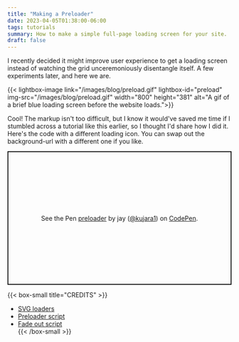 ```yaml
---
title: "Making a Preloader"
date: 2023-04-05T01:38:00-06:00
tags: tutorials
summary: How to make a simple full-page loading screen for your site.
draft: false
---
```


I recently decided it might improve user experience to get a loading screen instead of watching the grid unceremoniously disentangle itself. A few experiments later, and here we are.

{{< lightbox-image link="/images/blog/preload.gif" lightbox-id="preload" img-src="/images/blog/preload.gif" width="800" height="381" alt="A gif of a brief blue loading screen before the website loads.">}}  

Cool! The markup isn't too difficult, but I know it would've saved me time if I stumbled across a tutorial like this earlier, so I thought I'd share how I did it. Here's the code with a different loading icon. You can swap out the background-url with a different one if you like.

<p class="codepen" data-height="300" data-default-tab="html,result" data-slug-hash="dygbewv" data-user="kujara1" style="height: 300px; box-sizing: border-box; display: flex; align-items: center; justify-content: center; border: 2px solid; margin: 1em 0; padding: 1em;">
  <span>See the Pen <a href="https://codepen.io/kujara1/pen/dygbewv">
  preloader</a> by jay (<a href="https://codepen.io/kujara1">@kujara1</a>)
  on <a href="https://codepen.io">CodePen</a>.</span>
</p>
<script async src="https://cpwebassets.codepen.io/assets/embed/ei.js"></script>

{{< box-small title="CREDITS" >}}
- [SVG loaders](https://samherbert.net/svg-loaders/)
- [Preloader script](https://www.youtube.com/watch?v=Yf5d_Zx3AaI)
- [Fade out script](http://vanilla-js.com/)  
{{< /box-small >}}
